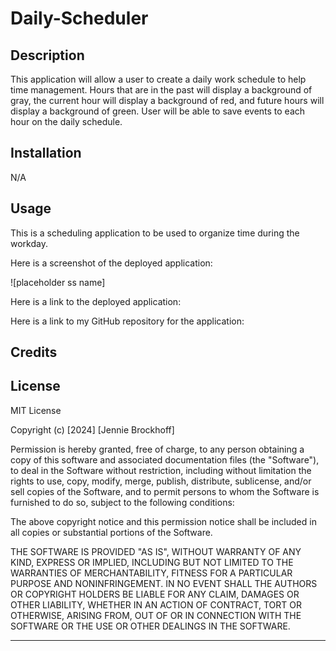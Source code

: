 # Daily-Scheduler

## Description

This application will allow a user to create a daily work schedule to help time management. Hours that are in the past will display a background of gray, the current hour will display a background of red, and future hours will display a background of green. User will be able to save events to each hour on the daily schedule.

## Installation
N/A

## Usage

This is a scheduling application to be used to organize time during the workday.

Here is a screenshot of the deployed application:

![placeholder ss name]

Here is a link to the deployed application:



Here is a link to my GitHub repository for the application:




## Credits



## License

MIT License

Copyright (c) [2024] [Jennie Brockhoff]

Permission is hereby granted, free of charge, to any person obtaining a copy
of this software and associated documentation files (the "Software"), to deal
in the Software without restriction, including without limitation the rights
to use, copy, modify, merge, publish, distribute, sublicense, and/or sell
copies of the Software, and to permit persons to whom the Software is
furnished to do so, subject to the following conditions:

The above copyright notice and this permission notice shall be included in all
copies or substantial portions of the Software.

THE SOFTWARE IS PROVIDED "AS IS", WITHOUT WARRANTY OF ANY KIND, EXPRESS OR
IMPLIED, INCLUDING BUT NOT LIMITED TO THE WARRANTIES OF MERCHANTABILITY,
FITNESS FOR A PARTICULAR PURPOSE AND NONINFRINGEMENT. IN NO EVENT SHALL THE
AUTHORS OR COPYRIGHT HOLDERS BE LIABLE FOR ANY CLAIM, DAMAGES OR OTHER
LIABILITY, WHETHER IN AN ACTION OF CONTRACT, TORT OR OTHERWISE, ARISING FROM,
OUT OF OR IN CONNECTION WITH THE SOFTWARE OR THE USE OR OTHER DEALINGS IN THE
SOFTWARE.

---
